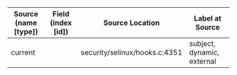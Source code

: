 | Source (name [type])                          | Field (index [id]) | Source Location               | Label at Source             |
|-----------------------------------------------|--------------------|-------------------------------|-----------------------------|
| current                                       |                    | security/selinux/hooks.c:4351 | subject, dynamic, external  |


